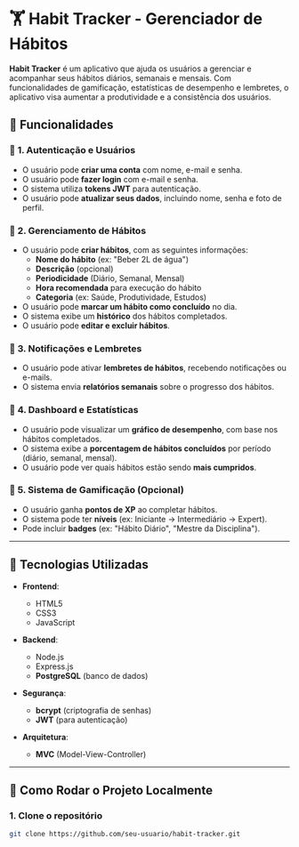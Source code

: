# 🏋️ **Habit Tracker - Gerenciador de Hábitos**

**Habit Tracker** é um aplicativo que ajuda os usuários a gerenciar e acompanhar seus hábitos diários, semanais e mensais. Com funcionalidades de gamificação, estatísticas de desempenho e lembretes, o aplicativo visa aumentar a produtividade e a consistência dos usuários.

## 🎯 **Funcionalidades**

### 🔹 **1. Autenticação e Usuários**
- O usuário pode **criar uma conta** com nome, e-mail e senha.
- O usuário pode **fazer login** com e-mail e senha.
- O sistema utiliza **tokens JWT** para autenticação.
- O usuário pode **atualizar seus dados**, incluindo nome, senha e foto de perfil.

### 🔹 **2. Gerenciamento de Hábitos**
- O usuário pode **criar hábitos**, com as seguintes informações:
  - **Nome do hábito** (ex: "Beber 2L de água")
  - **Descrição** (opcional)
  - **Periodicidade** (Diário, Semanal, Mensal)
  - **Hora recomendada** para execução do hábito
  - **Categoria** (ex: Saúde, Produtividade, Estudos)
- O usuário pode **marcar um hábito como concluído** no dia.
- O sistema exibe um **histórico** dos hábitos completados.
- O usuário pode **editar e excluir hábitos**.

### 🔹 **3. Notificações e Lembretes**
- O usuário pode ativar **lembretes de hábitos**, recebendo notificações ou e-mails.
- O sistema envia **relatórios semanais** sobre o progresso dos hábitos.

### 🔹 **4. Dashboard e Estatísticas**
- O usuário pode visualizar um **gráfico de desempenho**, com base nos hábitos completados.
- O sistema exibe a **porcentagem de hábitos concluídos** por período (diário, semanal, mensal).
- O usuário pode ver quais hábitos estão sendo **mais cumpridos**.

### 🔹 **5. Sistema de Gamificação (Opcional)**
- O usuário ganha **pontos de XP** ao completar hábitos.
- O sistema pode ter **níveis** (ex: Iniciante → Intermediário → Expert).
- Pode incluir **badges** (ex: "Hábito Diário", "Mestre da Disciplina").

---

## 🔧 **Tecnologias Utilizadas**

- **Frontend**:
  - HTML5
  - CSS3
  - JavaScript
  
  
- **Backend**:
  - Node.js
  - Express.js
  - **PostgreSQL** (banco de dados)
  
- **Segurança**:
  - **bcrypt** (criptografia de senhas)
  - **JWT** (para autenticação)

- **Arquitetura**:
  - **MVC** (Model-View-Controller)
  
---

## 🏁 **Como Rodar o Projeto Localmente**

### **1. Clone o repositório**

```bash
git clone https://github.com/seu-usuario/habit-tracker.git
